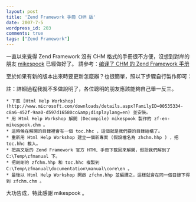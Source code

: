 ```yaml
---
layout: post
title: 'Zend Framework 手冊 CHM 版'
date: 2007-7-5
wordpress_id: 203
comments: true
tags: ["Zend Framework"]
---
```


一直以來覺得 Zend Framework 沒有 CHM 格式的手冊很不方便，沒想到對岸的朋友 [mikespook](http://blog.xxiyy.com/) 已經做好了。
請參考：[编译了 CHM 的 Zend Framework 手册](http://blog.xxiyy.com/?p=7)

<!--more-->

至於如果有新的版本出來時要更新怎麼辦？也很簡單，照以下步驟自行製作即可：

註：詳細過程我就不多做說明了，各位聰明的朋友應該能夠自己舉一反三。

    * 下載 [Html Help Workshop](http://www.microsoft.com/downloads/details.aspx?FamilyID=00535334-c8a6-452f-9aa0-d597d16580cc&amp;displaylang=en) 並安裝。
    * 用 Html Help Workshop 解開 (Decompile) mikespook 製作的 zf-en-mikespook.chm 。
    * 這時候在解開的目錄裡會有一個 toc.hhc ，這個就是我們要的目錄結構了。
    * 重新用 Html Help Workshop 建立一個新專案 (假設檔名為 zhchm.hhp ) ，把 toc.hhc 載入。
    * 把英文版的 Zend Framework 官方 HTML 手冊下載回來解開，假設我們解到了 C:\Temp\zfmanual 下。
    * 把剛剛的 zfchm.hhp 和 toc.hhc 複製到  C:\Temp\zfmanual\documentation\manual\core\en 。
    * 最後以 Html Help Workshop 開啟 zfchm.hhp 並編譯之，這樣就會在同一個目錄下得到 zfchm.chm 。


大功告成，特此感謝 mikespook 。
